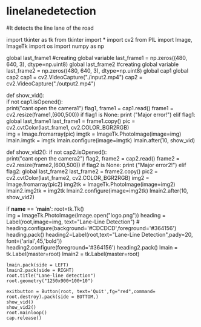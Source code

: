 # linelanedetection
#It detects the line lane of the road


import tkinter as tk
from tkinter import *
import cv2
from PIL import Image, ImageTk
import os
import numpy as np


global last_frame1                                    #creating global              variable
last_frame1 = np.zeros((480, 640, 3), dtype=np.uint8)
global last_frame2                                      #creating global      variable
last_frame2 = np.zeros((480, 640, 3), dtype=np.uint8)
global cap1
global cap2
cap1 = cv2.VideoCapture("./input2.mp4")
cap2 = cv2.VideoCapture("./output2.mp4")

def show_vid():                                       
    if not cap1.isOpened():                             
        print("cant open the camera1")
    flag1, frame1 = cap1.read()
    frame1 = cv2.resize(frame1,(600,500))
    if flag1 is None:
        print ("Major error!")
    elif flag1:
        global last_frame1
        last_frame1 = frame1.copy()
        pic = cv2.cvtColor(last_frame1, cv2.COLOR_BGR2RGB)     
        img = Image.fromarray(pic)
        imgtk = ImageTk.PhotoImage(image=img)
        lmain.imgtk = imgtk
        lmain.configure(image=imgtk)
        lmain.after(10, show_vid)


def show_vid2():
    if not cap2.isOpened():                             
        print("cant open the camera2")
    flag2, frame2 = cap2.read()
    frame2 = cv2.resize(frame2,(600,500))
    if flag2 is None:
        print ("Major error2!")
    elif flag2:
        global last_frame2
        last_frame2 = frame2.copy()
        pic2 = cv2.cvtColor(last_frame2, cv2.COLOR_BGR2RGB)
        img2 = Image.fromarray(pic2)
        img2tk = ImageTk.PhotoImage(image=img2)
        lmain2.img2tk = img2tk
        lmain2.configure(image=img2tk)
        lmain2.after(10, show_vid2)

if __name__ == '__main__':
    root=tk.Tk()   
    img = ImageTk.PhotoImage(Image.open("logo.png"))
    heading = Label(root,image=img, text="Lane-Line Detection")
    # heading.configure(background='#CDCDCD',foreground='#364156')
    heading.pack() 
    heading2=Label(root,text="Lane-Line Detection",pady=20, font=('arial',45,'bold'))                                 
    heading2.configure(foreground='#364156')
    heading2.pack()
    lmain = tk.Label(master=root)
    lmain2 = tk.Label(master=root)

    lmain.pack(side = LEFT)
    lmain2.pack(side = RIGHT)
    root.title("Lane-line detection")            
    root.geometry("1250x900+100+10") 
    
    exitbutton = Button(root, text='Quit',fg="red",command=   root.destroy).pack(side = BOTTOM,)
    show_vid()
    show_vid2()
    root.mainloop()                                  
    cap.release()
